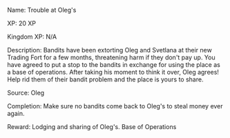 Name: Trouble at Oleg's

XP: 20 XP

Kingdom XP: N/A

Description: Bandits have been extorting Oleg and Svetlana at their new Trading Fort for a few months, threatening harm if they don't pay up. You have agreed to put a stop to the bandits in exchange for using the place as a base of operations. After taking his moment to think it over, Oleg agrees! Help rid them of their bandit problem and the place is yours to share.

Source: Oleg

Completion: Make sure no bandits come back to Oleg's to steal money ever again.

Reward: Lodging and sharing of Oleg's. Base of Operations